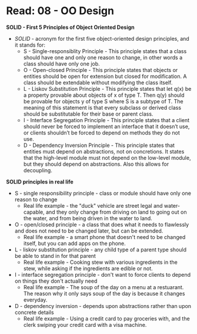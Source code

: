 # Read: 08 - OO Design

**SOLID - First 5 Principles of Object Oriented Design**
* *SOLID* - acronym for the first five object-oriented design principles, and it stands for:
  - S - Single-responsiblity Principle - This principle states that a class should have one and only one reason to change, in other words a class should have only one job.
  - O - Open-closed Principle - This principle states that objects or entities should be open for extension but closed for modification. A class should be extendable without modifying the class itself.
  - L - Liskov Substitution Principle - This principle states that let q(x) be a property provable about objects of x of type T. Then q(y) should be provable for objects y of type S where S is a subtype of T. The meaning of this statement is that every subclass or derived class should be substitutable for their base or parent class.
  - I - Interface Segregation Principle - This principle states that a client should never be forced to implement an interface that it doesn’t use, or clients shouldn’t be forced to depend on methods they do not use.
  - D - Dependency Inversion Principle - This principle states that entities must depend on abstractions, not on concretions. It states that the high-level module must not depend on the low-level module, but they should depend on abstractions. Also this allows for decoupling. 


**SOLID principles in real life**
* S - single responsibility principle - class or module should have only one reason to change
  - Real life example - the "duck" vehicle are street legal and water-capable, and they only change from driving on land to going out on the water, and from being driven in the water to land.
* O - open/closed principle -  a class that does what it needs to flawlessly and does not need to be changed later, but can be extended.
  - Real life example - a smart phone that doesn't need to be changed itself, but you can add apps on the phone.
* L - liskov substitution principle - any child type of a parent type should be able to stand in for that parent 
  - Real life example - Cooking stew with various ingredients in the stew, while asking if the ingredients are edible or not.
* I - interface segregation principle - don't want to force clients to depend on things they don't actually need
  - Real life example - The soup of the day on a menu at a restuarant. The reason why it only says soup of the day is because it changes everyday.
* D - dependency inversion - depends upon abstractions rather than upon concrete details
  - Real life example - Using a credit card to pay groceries with, and the clerk swiping your credit card with a visa machine.
